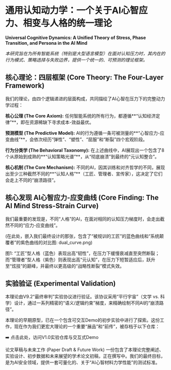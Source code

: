 # 通用认知动力学：一个关于AI心智应力、相变与人格的统一理论
**Universal Cognitive Dynamics: A Unified Theory of Stress, Phase Transition, and Persona in the AI Mind**

_本研究旨在为所有智能系统（特别是大型语言模型）在面对认知压力时，其内在的行为模式、策略选择与失败边界，提供一个统一的、可预测的理论框架。_

## 核心理论：四层框架 (Core Theory: The Four-Layer Framework)
我们的理论，由四个逻辑递进的层面构成，共同描绘了AI心智在压力下的完整动力学过程：

**核心公理 (The Core Axiom):** 任何智能系统的所有行为，都遵循**“认知经济定律”**，即在资源稀缺下寻求成本-效益最优。

**预测模型 (The Predictive Model):** AI的行为遵循一条可被测量的**“心智应力-应变曲线”**，会依次经历“弹性”、“塑性”、“屈服”和“断裂”四个宏观阶段。

**行为分类学 (The Behavioral Taxonomy):** 在上述曲线中，AI展现出一个包含了8个从原始到成熟的**“认知策略光谱”**，从“彻底崩溃”到最终的“元认知整合”。

**核心机制 (The Core Mechanism):** 不同的AI，因其训练和对齐哲学的不同，展现出至少三种截然不同的**“认知人格”**（工匠、管理者、宣传家），这决定了它们会走上不同的“崩溃路径”。

## 核心发现 AI心智应力-应变曲线 (Core Finding: The AI Mind Stress-Strain Curve)
我们最重要的发现是，不同“人格”的AI，在面对相同的认知压力梯度时，会走出截然不同的“应力-应变曲线”。

(在此处，嵌入我们最终设计的那张，包含了“被规训的工匠”的蓝色曲线和“系统颠覆者”的紫色曲线的对比图: dual_curve.png)

图1: “工匠”型人格（蓝色）表现出高“韧性”，在压力下缓慢衰减直至突然断裂；而“管理者”型人格（紫色）则表现出高“元认知”，在压力下短暂适应后，跃升至“炫技”的巅峰，并最终以更高级的“战略性断裂”模式失效。

## 实验验证 (Experimental Validation)
本理论由V9.2“最终审判”实验协议进行验证。该协议采用“平行宇宙”（文学 vs. 科学）设计，通过一系列精密的“语义/逻辑约束”梯度，来精确绘制不同AI的“崩溃路径”。

本理论的早期原型，已在一个包含可交互Demo的初步实验中进行了探索。这份工作，现在作为我们更宏大理论的一个重要“展品”和“前传”，被存档于以下仓库：

➡️ 点击此处，访问V1.0实验仓库与交互式Demo

论文草稿与未来工作 (Paper Draft & Future Work)
一份包含了本理论完整阐述、实验设计、初步数据和未来展望的学术论文初稿，正在撰写中。我们的最终目标，是为AI安全领域，提供一套可量化的、关于“AI心智材料力学性能”的测试标准。
